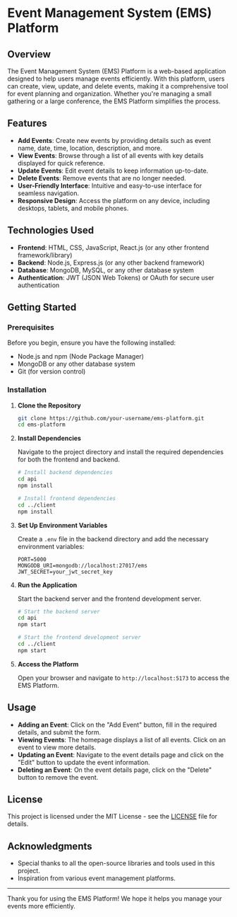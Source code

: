 # Event Management System (EMS) Platform

## Overview

The Event Management System (EMS) Platform is a web-based application designed to help users manage events efficiently. With this platform, users can create, view, update, and delete events, making it a comprehensive tool for event planning and organization. Whether you're managing a small gathering or a large conference, the EMS Platform simplifies the process.

## Features

- **Add Events**: Create new events by providing details such as event name, date, time, location, description, and more.
- **View Events**: Browse through a list of all events with key details displayed for quick reference.
- **Update Events**: Edit event details to keep information up-to-date.
- **Delete Events**: Remove events that are no longer needed.
- **User-Friendly Interface**: Intuitive and easy-to-use interface for seamless navigation.
- **Responsive Design**: Access the platform on any device, including desktops, tablets, and mobile phones.

## Technologies Used

- **Frontend**: HTML, CSS, JavaScript, React.js (or any other frontend framework/library)
- **Backend**: Node.js, Express.js (or any other backend framework)
- **Database**: MongoDB, MySQL, or any other database system
- **Authentication**: JWT (JSON Web Tokens) or OAuth for secure user authentication

## Getting Started

### Prerequisites

Before you begin, ensure you have the following installed:

- Node.js and npm (Node Package Manager)
- MongoDB or any other database system
- Git (for version control)

### Installation

1. **Clone the Repository**

   ```bash
   git clone https://github.com/your-username/ems-platform.git
   cd ems-platform
   ```

2. **Install Dependencies**

   Navigate to the project directory and install the required dependencies for both the frontend and backend.

   ```bash
   # Install backend dependencies
   cd api
   npm install

   # Install frontend dependencies
   cd ../client
   npm install
   ```

3. **Set Up Environment Variables**

   Create a `.env` file in the backend directory and add the necessary environment variables:

   ```env
   PORT=5000
   MONGODB_URI=mongodb://localhost:27017/ems
   JWT_SECRET=your_jwt_secret_key
   ```

4. **Run the Application**

   Start the backend server and the frontend development server.

   ```bash
   # Start the backend server
   cd api
   npm start

   # Start the frontend development server
   cd ../client
   npm start
   ```

5. **Access the Platform**

   Open your browser and navigate to `http://localhost:5173` to access the EMS Platform.

## Usage

- **Adding an Event**: Click on the "Add Event" button, fill in the required details, and submit the form.
- **Viewing Events**: The homepage displays a list of all events. Click on an event to view more details.
- **Updating an Event**: Navigate to the event details page and click on the "Edit" button to update the event information.
- **Deleting an Event**: On the event details page, click on the "Delete" button to remove the event.

## License

This project is licensed under the MIT License - see the [LICENSE](LICENSE) file for details.

## Acknowledgments

- Special thanks to all the open-source libraries and tools used in this project.
- Inspiration from various event management platforms. 

---

Thank you for using the EMS Platform! We hope it helps you manage your events more efficiently.